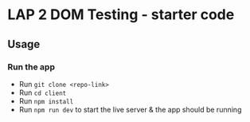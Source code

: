 # LAP 2 DOM Testing - starter code

## Usage

### Run the app

- Run `git clone <repo-link>`
- Run `cd client`
- Run `npm install`
- Run `npm run dev` to start the live server & the app should be running 
